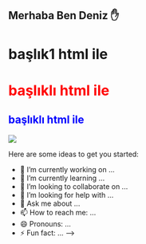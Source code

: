 ## Merhaba Ben Deniz ✋
<h1>başlık1 html ile</h1>
<h1 style="color:red">başlıklı html ile</h1>
<h2 style="color:blue">başlıklı html ile</h1>
<img src="https://fotolifeakademi.com/uploads/2020/04/manzara-fotografciligi-1-724x394.webp"/>



Here are some ideas to get you started:

- 🔭 I’m currently working on ...
- 🌱 I’m currently learning ...
- 👯 I’m looking to collaborate on ...
- 🤔 I’m looking for help with ...
- 💬 Ask me about ...
- 📫 How to reach me: ...
- 😄 Pronouns: ...
- ⚡ Fun fact: ...
-->
